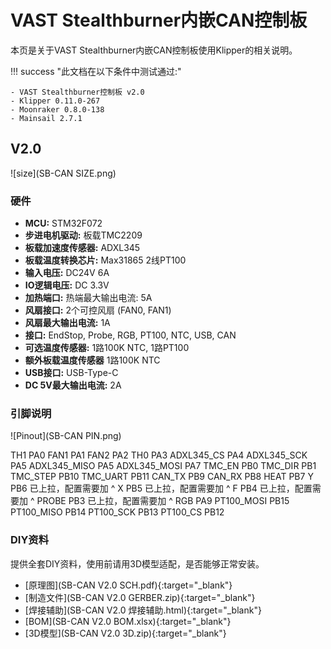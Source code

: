 # VAST Stealthburner内嵌CAN控制板

本页是关于VAST Stealthburner内嵌CAN控制板使用Klipper的相关说明。

!!! success "此文档在以下条件中测试通过:"

    - VAST Stealthburner控制板 v2.0
    - Klipper 0.11.0-267
    - Moonraker 0.8.0-138
    - Mainsail 2.7.1

## V2.0

![size](SB-CAN SIZE.png)

### 硬件

- **MCU:** STM32F072
- **步进电机驱动:** 板载TMC2209
- **板载加速度传感器:** ADXL345
- **板载温度转换芯片:** Max31865 2线PT100
- **输入电压:** DC24V 6A
- **IO逻辑电压:** DC 3.3V
- **加热端口:** 热端最大输出电流: 5A
- **风扇接口:** 2个可控风扇 (FAN0, FAN1)
- **风扇最大输出电流:** 1A
- **接口:** EndStop, Probe, RGB, PT100, NTC, USB, CAN
- **可选温度传感器:** 1路100K NTC, 1路PT100
- **额外板载温度传感器** 1路100K NTC
- **USB接口:** USB-Type-C
- **DC 5V最大输出电流:** 2A

### 引脚说明

![Pinout](SB-CAN PIN.png)

TH1             PA0
FAN1            PA1
FAN2            PA2
TH0             PA3
ADXL345_CS      PA4
ADXL345_SCK     PA5
ADXL345_MISO    PA5
ADXL345_MOSI    PA7
TMC_EN          PB0
TMC_DIR         PB1
TMC_STEP        PB10
TMC_UART        PB11
CAN_TX          PB9
CAN_RX          PB8
HEAT            PB7
Y               PB6          已上拉，配置需要加 ^
X               PB5          已上拉，配置需要加 ^
F               PB4          已上拉，配置需要加 ^
PROBE           PB3          已上拉，配置需要加 ^
RGB             PA9
PT100_MOSI      PB15
PT100_MISO      PB14
PT100_SCK       PB13
PT100_CS        PB12

### DIY资料

提供全套DIY资料，使用前请用3D模型适配，是否能够正常安装。

- [原理图](SB-CAN V2.0 SCH.pdf){:target="_blank"}
- [制造文件](SB-CAN V2.0 GERBER.zip){:target="_blank"}
- [焊接辅助](SB-CAN V2.0 焊接辅助.html){:target="_blank"}
- [BOM](SB-CAN V2.0 BOM.xlsx){:target="_blank"}
- [3D模型](SB-CAN V2.0 3D.zip){:target="_blank"}

